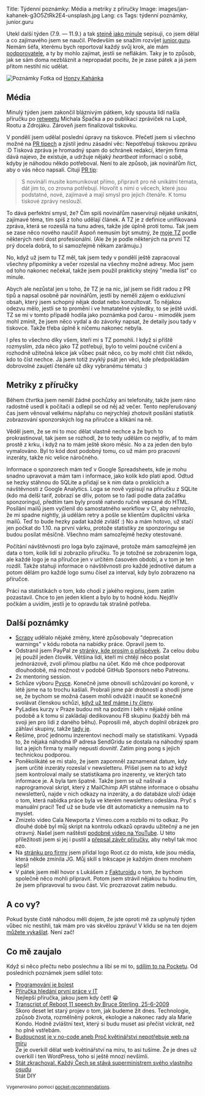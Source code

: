 Title: Týdenní poznámky: Média a metriky z příručky
Image: images/jan-kahanek-g3O5ZtRk2E4-unsplash.jpg
Lang: cs
Tags: týdenní poznámky, junior.guru


Utekl další týden (7.9. — 11.9.) a tak [stejně jako minule]({filename}2020-09-04_tydenni-poznamky-uverejneni-prirucky.md) sepisuji, co jsem dělal a co zajímavého jsem se naučil. Především se snažím rozvíjet [junior.guru](https://junior.guru/). Nemám šéfa, kterému bych reportoval každý svůj krok, ale mám [podporovatele](https://junior.guru/donate/), a ty by mohlo zajímat, jestli se neflákám. Taky je to způsob, jak se sám doma nezbláznit a nepropadat pocitu, že je zase pátek a já jsem přitom nestihl nic udělat.

![Poznámky]({static}/images/jan-kahanek-g3O5ZtRk2E4-unsplash.jpg)
Fotka od [Honzy Kahánka](https://unsplash.com/@honza_kahanek)


## Média

Minulý týden jsem zakončil bláznivým pátkem, kdy spousta lidí našla příručku po [retweetu](https://twitter.com/spazef0rze/status/1301773489041371136) Michala Špačka a po publikaci zpráviček na Lupě, Rootu a Zdrojáku. Zároveň jsem finalizoval tiskovku.

V pondělí jsem udělal poslední úpravy na tiskovce. Přečetl jsem si všechno možné na [PR tipech](https://prtipy.cz/) a zjistil jednu zásadní věc: Nepotřebuji tiskovou zprávu :D Tisková zpráva je hromadný spam do schránek redakcí, kterým firma dává najevo, že existuje, a udržuje nějaký _heartbeat_ informací o sobě, kdyby je náhodou někdo potřeboval. Není to ale způsob, jak novinářům říct, aby o vás něco napsali. Cituji [PR tip](https://prtipy.cz/2018/06/30/posilame-tiskove-zpravy-a-nemame-z-nich-vystupy-jak-je-to-mozne-a-co-s-tim-075/):

> S novináři musíte komunikovat přímo, připravit pro ně unikátní témata, dát jim to, co zrovna potřebují. Hovořit s nimi o věcech, které jsou podstatné, nové, zajímavé a mají smysl pro jejich čtenáře. K tomu tiskové zprávy neslouží.

To dává perfektní smysl, že? Čím spíš novinářům naservíruji nějaké unikátní, zajímavé téma, tím spíš z toho udělají článek. A TZ je z definice unifikovaná zpráva, která se rozesílá na tunu adres, takže jde úplně proti tomu. Tak jsem se zase něco nového naučil! Aspoň nemusím být smutný, že [moje TZ](https://junior.guru/press/handbook/) podle některých není dost profesionální. (Ale že je podle některých na první TZ prý docela dobrá, to si samozřejmě někam zarámuju.)

No, když už jsem tu TZ měl, tak jsem tedy v pondělí ještě zapracoval všechny připomínky a večer rozeslal na všechny možné adresy. Moc jsem od toho nakonec nečekal, takže jsem použil prakticky stejný "media list" co minule.

Abych ale nezůstal jen u toho, že TZ je na nic, jal jsem se řídit radou z PR tipů a napsal osobně pár novinářům, jestli by neměli zájem o exkluzivní obsah, který jsem schopný nějak dodat nebo konzultovat. To nějakou odezvu mělo, jestli se to promění i ve hmatatelné výsledky, to se ještě uvidí. TZ se mi v tomto případě hodila jako poznámka pod čarou - mimoděk jsem mohl zmínit, že jsem něco vydal a do závorky napsat, že detaily jsou tady v tiskovce. Takže třeba úplně k ničemu nakonec nebyla.

I přes to všechno díky všem, kteří mi s TZ pomohli. I když si příště rozmyslím, zda něco jako TZ potřebuji, bylo to velmi poučné cvičení a rozhodně užitečná lekce jak vůbec psát něco, co by mohl chtít číst někdo, kdo to číst nechce. Já jsem totiž zvyklý psát jen věci, kde předpokládám dobrovolné zaujetí čtenáře už díky vybranému tématu :)

## Metriky z příručky

Během čtvrtka jsem neměl žádné pochůzky ani telefonáty, takže jsem ráno radostně usedl k počítači a odlepil se od něj až večer. Tento nepřerušovaný čas jsem věnoval velkému nápřahu co nejrychleji zhotovit posílání statistik zobrazování sponzorských log na příručce a klikání na ně.

Věděl jsem, že se mi to moc dělat vlastně nechce a že bych to prokrastinoval, tak jsem se rozhodl, že to tedy udělám co nejdřív, ať to mám prostě z krku, i když na to mám ještě skoro měsíc. No a za jeden den bylo vymalováno. Byl to kód dost podobný tomu, co už mám pro pracovní inzeráty, takže nic velice náročného.

Informace o sponzorech mám teď v Google Spreadsheets, kde je mohu snadno upravovat a mám tam i informace, jako kolik kdo platí apod. Odtud se hezky stáhnou do SQLite a přidají se k nim data o proklicích a návštěvnosti z Google Analytics. Loga se nově vypisují na příručku z SQLite (kdo má delší tarif, zobrazí se dřív, potom se to řadí podle data začátku sponzoringu), předtím tam byly prostě natvrdo ručně vepsané do HTML. Posílání mailů jsem vyčlenil do samostatného workflow v CI, aby nehrozilo, že mi spadne nightly, já udělám retry a pošle se klientům duplicitní várka mailů. Teď to bude hezky padat každé zvlášť :) No a mám hotovo, už stačí jen počkat do 1.10. na první várku, protože statistiky ze sponzoringu se budou posílat měsíčně. Všechno mám samozřejmě hezky otestované.

Počítání návštěvnosti pro loga bylo zajímavé, protože mám samozřejmě jen data o tom, kolik lidí si zobrazilo příručku. To je totožné se zobrazením loga, ale každé logo je na příručce jen v určitém časovém období, a v tom je ten rozdíl. Takže stahuji informace o návštěvnosti pro každé jednotlivé datum a potom dělám pro každé logo sumu čísel za interval, kdy bylo zobrazeno na příručce.

Práci na statistikách o tom, kdo chodí z jakého regionu, jsem zatím pozastavil. Chce to jen jeden klient a bylo by to hodně kódu. Nejdřív počkám a uvidím, jestli je to opravdu tak strašně potřeba.

## Další poznámky

- [Scrapy](https://scrapy.org/) udělalo nějaké změny, které způsobovaly "deprecation warnings" v kódu robota na nabídky práce. Opravil jsem to.
- Odstranil jsem PayPal ze [stránky, kde prosím o příspěvek](https://junior.guru/donate/). Za celou dobu jej použil jeden člověk. Většina lidí, kteří mi chtějí něco poslat jednorázově, zvolí přímou platbu na účet. Kdo mě chce podporovat dlouhodobě, má možnost v podobě GitHub Sponsors nebo Patreonu.
- 2x mentoring session.
- Schůze výboru [Pyvce](https://pyvec.org/). Konečně jsme obnovili schůzování po koroně, v létě jsme na to trochu kašlali. Probrali jsme pár drobností a shodli jsme se, že bychom se možná časem mohli odvážit i naučit se konečně svolávat členskou schůzi, [když už teď máme i ty členy](https://docs.pyvec.org/operations/runbooks.html#jak-clenstvi).
- PyLadies kurzy v Praze budou mít na podzim i běh v nějaké online podobě a k tomu si zakládají dedikovanou FB skupinu (každý běh má svoji jen pro lidi z daného běhu). Poprosili mě, abych doplnil obrázek pro záhlaví skupiny, takže [tady je](https://github.com/pyvec/resources/blob/master/Design/Facebook%20Group%20Headers/pyladies-praha-online.png).
- Řešíme, proč jednomu inzerentovi nechodí maily se statistikami. Vypadá to, že nějaká náhodná IP adresa SendGridu se dostala na náhodný spam list a jejich firma ty maily nepustí dovnitř. Zatím ping pong s jejich technickou podporou.
- Poněkolikáté se mi stalo, že jsem zapomněl zaznamenat datum, kdy jsem určité inzeráty rozeslal v newsletteru. Přišel jsem na to až když jsem kontroloval maily se statistikama pro inzerenty, ve kterých tato informace je. A byla tam špatně. Takže jsem se už naštval a naprogramoval skript, který z MailChimp API stáhne informace o obsahu newsletterů, najde v nich odkazy na inzeráty, a do databáze uloží údaje o tom, která nabídka práce byla ve kterém newsletteru odeslána. Pryč s manuální prací! Teď už se bude vše dít automaticky a nemusím na to myslet.
- Zmizelo video Cala Newporta z Vimeo.com a rozbilo mi to odkaz. Po dlouhé době byl můj skript na kontrolu odkazů opravdu užitečný a ne jen otravný. Našel jsem naštěstí [podobné video na YouTube](https://www.youtube.com/watch?v=LUQjAAwsKR8). U této příležitosti jsem si jej i pustil a [přepsal závěr příručky](https://github.com/honzajavorek/junior.guru/commit/c4eee432dae8f8098e7e086706329b1813a6e25b), aby nebyl tak moc ezo.
- Na [stránku pro firmy](https://junior.guru/hire-juniors/) jsem přidal logo Root.cz do místa, kde jsou média, která někde zmínila JG. Můj skill s Inkscape je každým dnem mnohem lepší!
- V pátek jsem měl hovor s Lukášem z [Fakturoidu](https://www.fakturoid.cz/) o tom, že bychom společně něco mohli připravit. Potom jsem strávil nějakou tu hodinu tím, že jsem připravoval tu svou část. Víc prozrazovat zatím nebudu.


## A co vy?

Pokud byste čistě náhodou měli dojem, že jste oproti mě za uplynulý týden vůbec nic nestihli, tak mám pro vás skvělou zprávu! V klidu se na ten dojem [můžete vykašlat]({filename}2020-06-04_neni-to-zavod.md). Není zač!


## Co mě zaujalo

Když si něco přečtu nebo poslechnu a líbí se mi to, [sdílím to na Pocketu](https://getpocket.com/@honzajavorek). Od posledních poznámek jsem sdílel toto:

- [Programování je bolest](http://borisovo.cz/programming-sucks-cz.html)
- [Příručka hledání první práce v IT](https://junior.guru/candidate-handbook/)<br>Nejlepší příručka, jakou jsem kdy četl! 😀
- [Transcript of Reboot 11 speech by Bruce Sterling, 25-6-2009](https://www.wired.com/2011/02/transcript-of-reboot-11-speech-by-bruce-sterling-25-6-2009/)<br>Skoro deset let starý projev o tom, jak budeme žít dnes. Technologie, způsob života, rozmělněný pokrok, ekologie a nakonec rady ala Marie Kondo. Hodně zvláštní text, který si budu muset asi přečíst víckrát, než ho plně vstřebám.
- [Budoucnost je v no-code aneb Proč květinářství nepotřebuje web na míru](https://frontend.garden/budoucnost-je-v-no-code-aneb-proc-kvetinarstvi-nepotrebuje-web-na-miru/)<br>Že je overkill dělat web květinářství na míru, to asi tušíme. Že je dnes už overkill i ten WordPress, toho si ještě mnozí nevšimli.
- [Stát zkrachoval. Každý Čech se stává superministrem svého vlastního osudu](https://nazory.aktualne.cz/stat-zkrachoval-kazdy-cech-se-stava-superministrem-sveho-vla/r~02071908f38711ea80e60cc47ab5f122/)<br>Stát DIY

<small>Vygenerováno pomocí <a href="https://pypi.org/project/pocket-recommendations/">pocket-recommendations</a>.</small>
